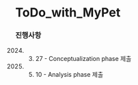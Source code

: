 # ToDo_with_MyPet

### 진행사항
2024. 03. 27 - Conceptualization phase 제출
2024. 05. 10 - Analysis phase 제출
